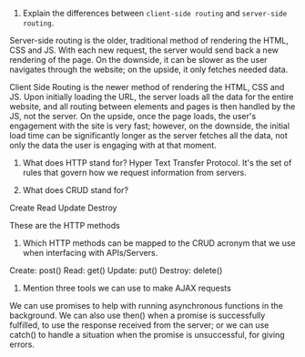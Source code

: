 1.  Explain the differences between `client-side routing` and `server-side routing`.

Server-side routing is the older, traditional method of rendering the HTML, CSS and JS. With each new request, the server would send back a new rendering of the page. On the downside, it can be slower as the user navigates through the website; on the upside, it only fetches needed data.

Client Side Routing is the newer method of rendering the HTML, CSS and JS. Upon initially loading the URL, the server loads all the data for the entire website, and all routing between elements and pages is then handled by the JS, not the server. On the upside, once the page loads, the user's engagement with the site is very fast; however, on the downside, the initial load time can be significantly longer as the server fetches all the data, not only the data the user is engaging with at that moment.

1.  What does HTTP stand for?
Hyper Text Transfer Protocol. It's the set of rules that govern how we request information from servers.

1.  What does CRUD stand for?

Create
Read
Update
Destroy

These are the HTTP methods

1.  Which HTTP methods can be mapped to the CRUD acronym that we use when interfacing with APIs/Servers.

Create: post()
Read: get()
Update: put()
Destroy: delete()

1.  Mention three tools we can use to make AJAX requests

We can use promises to help with running asynchronous functions in the background. We can also use then() when a promise is successfully fulfilled, to use the response received from the server; or we can use catch() to handle a situation when the promise is unsuccessful, for giving errors.